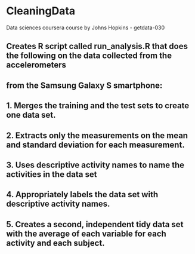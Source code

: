 # CleaningData
Data sciences coursera course by Johns Hopkins - getdata-030
## Creates R script called run_analysis.R that does the following on the data collected from the accelerometers 
## from the Samsung Galaxy S smartphone:
## 1. Merges the training and the test sets to create one data set.
## 2. Extracts only the measurements on the mean and standard deviation for each measurement.
## 3. Uses descriptive activity names to name the activities in the data set
## 4. Appropriately labels the data set with descriptive activity names.
## 5. Creates a second, independent tidy data set with the average of each variable for each activity and each subject.

